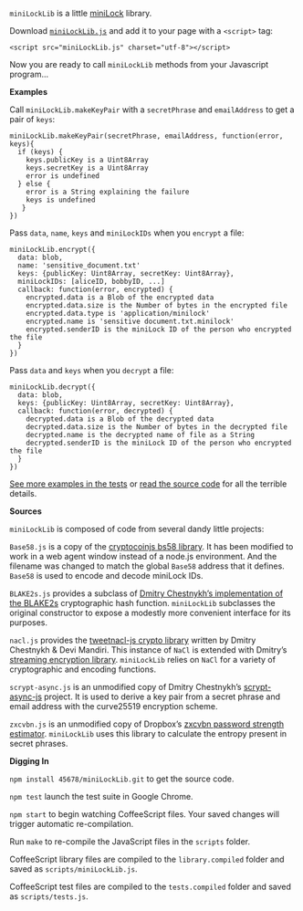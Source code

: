 `miniLockLib` is a little [miniLock](http://minilock.io/) library.

Download [`miniLockLib.js`](https://raw.githubusercontent.com/45678/miniLockLib/master/scripts/miniLockLib.js) and add it to your page with a `<script>` tag:

    <script src="miniLockLib.js" charset="utf-8"></script>

Now you are ready to call `miniLockLib` methods from your Javascript program...

__Examples__

Call `miniLockLib.makeKeyPair` with a `secretPhrase` and `emailAddress` to get a pair of `keys`:

    miniLockLib.makeKeyPair(secretPhrase, emailAddress, function(error, keys){
      if (keys) {
        keys.publicKey is a Uint8Array
        keys.secretKey is a Uint8Array
        error is undefined
      } else {
        error is a String explaining the failure
        keys is undefined
       }
    })

Pass `data`, `name`, `keys` and `miniLockIDs` when you `encrypt` a file:

    miniLockLib.encrypt({
      data: blob,
      name: 'sensitive_document.txt'
      keys: {publicKey: Uint8Array, secretKey: Uint8Array},
      miniLockIDs: [aliceID, bobbyID, ...]
      callback: function(error, encrypted) {
        encrypted.data is a Blob of the encrypted data
        encrypted.data.size is the Number of bytes in the encrypted file
        encrypted.data.type is 'application/minilock'
        encrypted.name is 'sensitive document.txt.minilock'
        encrypted.senderID is the miniLock ID of the person who encrypted the file
      }
    })

Pass `data` and `keys` when you `decrypt` a file:

    miniLockLib.decrypt({
      data: blob,
      keys: {publicKey: Uint8Array, secretKey: Uint8Array},
      callback: function(error, decrypted) {
        decrypted.data is a Blob of the decrypted data
        decrypted.data.size is the Number of bytes in the decrypted file
        decrypted.name is the decrypted name of file as a String
        decrypted.senderID is the miniLock ID of the person who encrypted the file
      }
    })

[See more examples in the tests](https://github.com/45678/miniLockLib/blob/master/tests/0%20A%20demo%20of...%20tests.coffee) or [read the source code](https://github.com/45678/miniLockLib/blob/master/library/index.coffee) for all the terrible details.

__Sources__

`miniLockLib` is composed of code from several dandy little projects:

`Base58.js` is a copy of the [cryptocoinjs bs58 library](https://github.com/cryptocoinjs/bs58). It has been modified to work in a web agent window instead of a node.js environment. And the filename was changed to match the global `Base58` address that it defines. `Base58` is used to encode and decode miniLock IDs.

`BLAKE2s.js` provides a subclass of [Dmitry Chestnykh’s implementation of the BLAKE2s](https://github.com/dchest/blake2s-js) cryptographic hash function. `miniLockLib` subclasses the original constructor to expose a modestly more convenient interface for its purposes.

`nacl.js` provides the [tweetnacl-js crypto library](https://github.com/dchest/tweetnacl-js) written by Dmitry Chestnykh & Devi Mandiri. This instance of `NaCl` is extended with Dmitry’s [streaming encryption library](https://github.com/dchest/nacl-stream-js). `miniLockLib` relies on `NaCl` for a variety of cryptographic and encoding functions.

`scrypt-async.js` is an unmodified copy of Dmitry Chestnykh’s [scrypt-async-js](https://github.com/dchest/scrypt-async-js) project. It is used to derive a key pair from a secret phrase and email address with the curve25519 encryption scheme.

`zxcvbn.js` is an unmodified copy of Dropbox’s [zxcvbn password strength estimator](https://github.com/dropbox/zxcvbn). `miniLockLib` uses this library to calculate the entropy present in secret phrases.

__Digging In__

`npm install 45678/miniLockLib.git` to get the source code.

`npm test` launch the test suite in Google Chrome.

`npm start` to begin watching CoffeeScript files. Your saved changes will trigger automatic re-compilation.

Run `make` to re-compile the JavaScript files in the `scripts` folder.

CoffeeScript library files are compiled to the `library.compiled` folder and saved as `scripts/miniLockLib.js`.

CoffeeScript test files are compiled to the `tests.compiled` folder and saved as `scripts/tests.js`.
